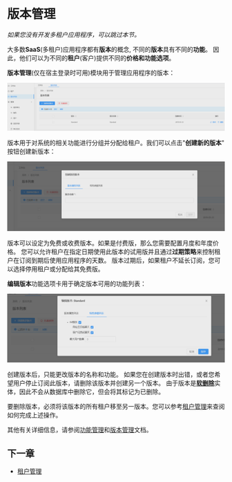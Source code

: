 # 版本管理

*如果您没有开发多租户应用程序，可以跳过本节。*

大多数**SaaS**(多租户)应用程序都有**版本**的概念, 不同的**版本**具有不同的**功能**。
因此，他们可以为不同的**租户**(客户)提供不同的**价格和功能选项**。 

**版本管理**(仅在宿主登录时可用)模块用于管理应用程序的版本：

![版本管理](images/Features-52ABP-NG-Edition-Management-1.png)

版本用于对系统的相关功能进行分组并分配给租户。我们可以点击"**创建新的版本**" 按钮创建新版本：

![创建新的版本](images/Features-52ABP-NG-Edition-Management-2.png)

版本可以设定为免费或收费版本。如果是付费版，那么您需要配置月度和年度价格。
您可以允许租户在指定日期使用此版本的试用版并且通过**过期策略**来控制租户在订阅到期后使用应用程序的天数。
版本过期后，如果租户不延长订阅，您可以选择停用租户或分配给其免费版。

**编辑版本**功能选项卡用于确定版本可用的功能列表：

![编辑版本](images/Features-52ABP-NG-Edition-Management-3.png)

创建版本后，只能更改版本的名称和功能。
如果您在创建版本时出错，或者您希望用户停止订阅此版本，请删除该版本并创建另一个版本。
由于版本是[**软删除**](https://segmentfault.com/a/1190000016058823?utm_source=tag-newest)实体，因此不会从数据库中删除它，但会将其标记为已删除。

要删除版本，必须将该版本的所有租户移至另一版本。您可以参考[租户管理](Features-52ABP-NG-Tenant-Management.md)来查阅如何完成上述操作。

其他有关详细信息，请参阅[功能管理](need-help.md)和[版本管理](need-help.md)文档。

## 下一章

 -  [租户管理](Features-52ABP-NG-Tenant-Management.md)

